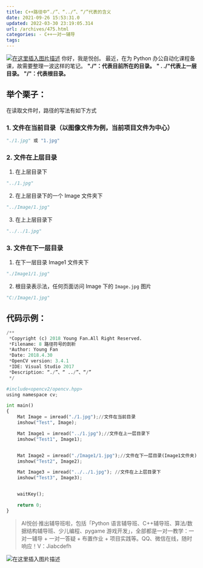 ```yaml
---
title: C++路径中“./”、“../”、“/”代表的含义
date: 2021-09-26 15:53:31.0
updated: 2022-03-30 23:19:05.314
url: /archives/475.html
categories: - C++一对一辅导
tags: 
---
```




[![在这里插入图片描述](https://img-blog.csdnimg.cn/2710ffc3bcf341e6b8fd69ac2af877ff.png?x-oss-process=image/watermark,type_ZHJvaWRzYW5zZmFsbGJhY2s,shadow_50,text_Q1NETiBAQUnmgqbliJs=,size_20,color_FFFFFF,t_70,g_se,x_16)](https://img-blog.csdnimg.cn/2710ffc3bcf341e6b8fd69ac2af877ff.png) 你好，我是悦创。 最近，在为 Python 办公自动化课程备课，故需要整理一波这样的笔记。 **"./"：代表目前所在的目录。** **" . ./"代表上一层目录。** **"/"：代表根目录。**

## 举个栗子：

在读取文件时，路径的写法有如下方式

### 1\. 文件在当前目录（以图像文件为例，当前项目文件为中心）

```python
"./1.jpg" 或 "1.jpg"
```

### 2\. 文件在上层目录

1.  在上层目录下

```python
"../1.jpg"
```

2.  在上层目录下的一个 Image 文件夹下

```python
"../Image/1.jpg"
```

3.  在上上层目录下

```python
"../../1.jpg"
```

### 3\. 文件在下一层目录

1.  在下一层目录 Image1 文件夹下

```python
"./Image1/1.jpg"
```

2.  根目录表示法，任何页面访问 Image 下的 `Image.jpg` 图片

```python
"C:/Image/1.jpg"
```

## 代码示例：

```python
/**
 *Copyright (c) 2018 Young Fan.All Right Reserved.
 *Filename: 8 路径符号的剖析
 *Author: Young Fan
 *Date: 2018.4.30
 *OpenCV version: 3.4.1
 *IDE: Visual Studio 2017
 *Description: “./”、“ ../”、“/”
 */

#include<opencv2/opencv.hpp>
using namespace cv;

int main()
{
    Mat Image = imread("./1.jpg");//文件在当前目录
    imshow("Test", Image);

    Mat Image1 = imread("../1.jpg");//文件在上一层目录下
    imshow("Test1", Image1);


    Mat Image2 = imread("./Image1/1.jpg");//文件在下一层目录(Image1文件夹)
    imshow("Test2", Image2);

    Mat Image3 = imread("../../1.jpg"); //文件在上上层目录下
    imshow("Test3", Image3);


    waitKey();

    return 0;
}
```

> AI悦创·推出辅导班啦，包括「Python 语言辅导班、C++辅导班、算法/数据结构辅导班、少儿编程、pygame 游戏开发」，全部都是一对一教学：一对一辅导 + 一对一答疑 + 布置作业 + 项目实践等。QQ、微信在线，随时响应！V：Jiabcdefh

![在这里插入图片描述](https://img-blog.csdnimg.cn/fc6874429ed64501ab03c12fbbefd2a3.png)